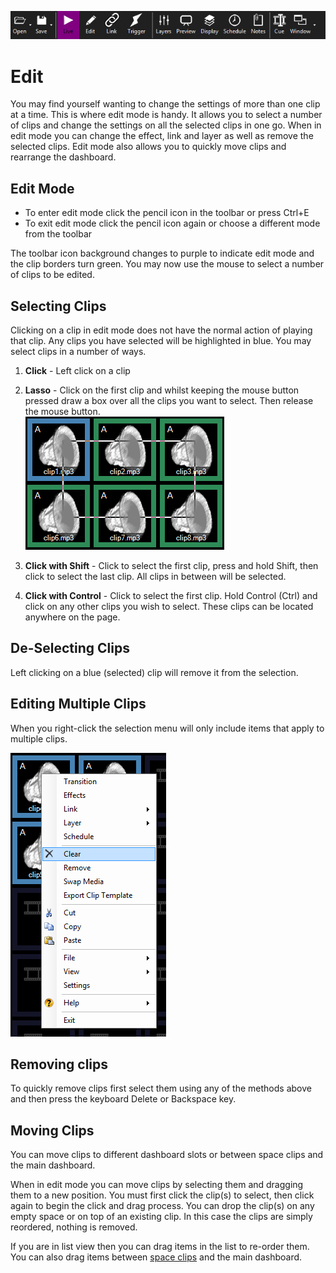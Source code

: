 ![](../../images/toolbar.png) 
# Edit

You may find yourself wanting to change the settings of more than one clip at a time. This is where edit mode is handy. It allows you to select a number of clips and change the settings on all the selected clips in one go. When in edit mode you can change the effect, link and layer as well as remove the selected clips. Edit mode also allows you to quickly move clips and rearrange the dashboard.

## Edit Mode
- To enter edit mode click the pencil icon in the toolbar or press Ctrl+E
- To exit edit mode click the pencil icon again or choose a different mode from the toolbar

The toolbar icon background changes to purple to indicate edit mode and the clip borders turn green. You may now use the mouse to select a number of clips to be edited. 

## Selecting Clips
Clicking on a clip in edit mode does not have the normal action of playing that clip. Any clips you have selected will be highlighted in blue. You may select clips in a number of ways.

1. **Click** - Left click on a clip

2. **Lasso** - Click on the first clip and whilst keeping the mouse button pressed draw a box over all the clips you want to select. Then release the mouse button.   
![](../../images/edit-lasso.png)

3. **Click with Shift** - Click to select the first clip, press and hold Shift, then click to select the last clip. All clips in between will be selected.

4. **Click with Control** - Click to select the first clip. Hold Control (Ctrl) and click on any other clips you wish to select. These clips can be located anywhere on the page.

## De-Selecting Clips
Left clicking on a blue (selected) clip will remove it from the selection.
 
## Editing Multiple Clips
When you right-click the selection menu will only include items that apply to multiple clips.

![](../../images/edit-mode-menu.png)

## Removing clips
To quickly remove clips first select them using any of the methods above and then press the keyboard Delete or Backspace key.

## Moving Clips
You can move clips to different dashboard slots or between space clips and the main dashboard. 

When in edit mode you can move clips by selecting them and dragging them to a new position. You must first click the clip(s) to select, then click again to begin the click and drag process. You can drop the clip(s) on any empty space or on top of an existing clip. In this case the clips are simply reordered, nothing is removed.

If you are in list view then you can drag items in the list to re-order them. You can also drag items between [space clips](../clipTypes/CueListSpaceClip.md) and the main dashboard.
